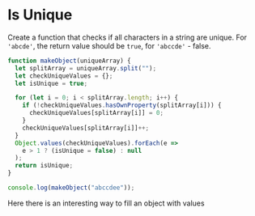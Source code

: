 # Is Unique

Create a function that checks if all characters in a string are unique.
For `'abcde'`, the return value should be `true`, for `'abccde'` - false.

```js
function makeObject(uniqueArray) {
  let splitArray = uniqueArray.split("");
  let checkUniqueValues = {};
  let isUnique = true;

  for (let i = 0; i < splitArray.length; i++) {
    if (!checkUniqueValues.hasOwnProperty(splitArray[i])) {
      checkUniqueValues[splitArray[i]] = 0;
    }
    checkUniqueValues[splitArray[i]]++;
  }
  Object.values(checkUniqueValues).forEach(e =>
    e > 1 ? (isUnique = false) : null
  );
  return isUnique;
}

console.log(makeObject("abccdee"));
```

Here there is an interesting way to fill an object with values
